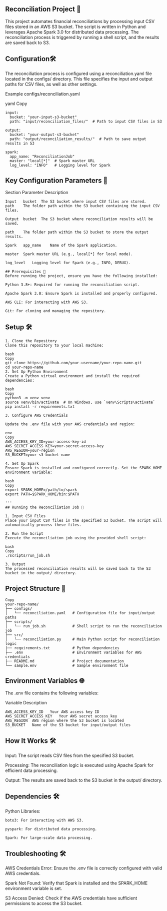 ## Reconciliation Project 🚀
This project automates financial reconciliations by processing input CSV files stored in an AWS S3 bucket. The script is written in Python and leverages Apache Spark 3.0 for distributed data processing. The reconciliation process is triggered by running a shell script, and the results are saved back to S3.

## Configuration🛠️ 
The reconciliation process is configured using a reconciliation.yaml file located in the configs/ directory. This file specifies the input and output paths for CSV files, as well as other settings.


Example configs/reconciliation.yaml

yaml
Copy
```
input:
  bucket: "your-input-s3-bucket"
  path: "input/reconciliation_files/"  # Path to input CSV files in S3

output:
  bucket: "your-output-s3-bucket"
  path: "output/reconciliation_results/"  # Path to save output results in S3

spark:
  app_name: "ReconciliationJob"
  master: "local[*]"  # Spark master URL
  log_level: "INFO"   # Logging level for Spark

```

## Key Configuration Parameters 🔑

Section	Parameter	Description
```
Input	bucket	The S3 bucket where input CSV files are stored.
path	The folder path within the S3 bucket containing the input CSV files.

Output	bucket	The S3 bucket where reconciliation results will be saved.

path	The folder path within the S3 bucket to store the output results.

Spark	app_name	Name of the Spark application.

master	Spark master URL (e.g., local[*] for local mode).

log_level	Logging level for Spark (e.g., INFO, DEBUG).

## Prerequisites 🚀
Before running the project, ensure you have the following installed:

Python 3.8+: Required for running the reconciliation script.

Apache Spark 3.0: Ensure Spark is installed and properly configured.

AWS CLI: For interacting with AWS S3.

Git: For cloning and managing the repository.
```
## Setup 🛠️
```
1. Clone the Repository
Clone this repository to your local machine:

bash
Copy
git clone https://github.com/your-username/your-repo-name.git
cd your-repo-name
2. Set Up Python Environment
Create a Python virtual environment and install the required dependencies:

bash
Copy
python3 -m venv venv
source venv/bin/activate  # On Windows, use `venv\Scripts\activate`
pip install -r requirements.txt

3. Configure AWS Credentials

Update the .env file with your AWS credentials and region:

env
Copy
AWS_ACCESS_KEY_ID=your-access-key-id
AWS_SECRET_ACCESS_KEY=your-secret-access-key
AWS_REGION=your-region
S3_BUCKET=your-s3-bucket-name

4. Set Up Spark
Ensure Spark is installed and configured correctly. Set the SPARK_HOME environment variable:

bash
Copy
export SPARK_HOME=/path/to/spark
export PATH=$SPARK_HOME/bin:$PATH

'''
## Running the Reconciliation Job 🏃

1. Input CSV Files
Place your input CSV files in the specified S3 bucket. The script will automatically process these files.

2. Run the Script
Execute the reconciliation job using the provided shell script:

bash
Copy
./scripts/run_job.sh

3. Output
The processed reconciliation results will be saved back to the S3 bucket in the output/ directory.
```
## Project Structure 📂

```
Copy
your-repo-name/
├── configs/
│   └── reconciliation.yaml   # Configuration file for input/output paths
├── scripts/
│   └── run_job.sh            # Shell script to run the reconciliation job
├── src/
│   └── reconciliation.py     # Main Python script for reconciliation logic
├── requirements.txt          # Python dependencies
├── .env                      # Environment variables for AWS credentials
├── README.md                 # Project documentation
└── sample.env                # Sample environment file

```
## Environment Variables 🌐

The .env file contains the following variables:

Variable	Description
```
AWS_ACCESS_KEY_ID	Your AWS access key ID
AWS_SECRET_ACCESS_KEY	Your AWS secret access key
AWS_REGION	AWS region where the S3 bucket is located
S3_BUCKET	Name of the S3 bucket for input/output files
```
## How It Works 🛠️

Input: The script reads CSV files from the specified S3 bucket.

Processing: The reconciliation logic is executed using Apache Spark for efficient data processing.

Output: The results are saved back to the S3 bucket in the output/ directory.

## Dependencies 🛠️ 

Python Libraries:
```
boto3: For interacting with AWS S3.

pyspark: For distributed data processing.

Spark: For large-scale data processing.

```
## Troubleshooting 🛠️ 

AWS Credentials Error: Ensure the .env file is correctly configured with valid AWS credentials.

Spark Not Found: Verify that Spark is installed and the SPARK_HOME environment variable is set.

S3 Access Denied: Check if the AWS credentials have sufficient permissions to access the S3 bucket.

